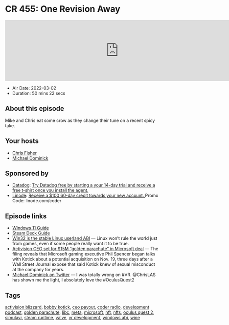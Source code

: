 # CR 455: One Revision Away

<iframe src="https://player.fireside.fm/v2/MLf2ZzhC+_LzeQKMq?theme=dark" width="740" height="200" frameborder="0" scrolling="no"></iframe>

* Air Date: 2022-03-02
* Duration: 50 mins 22 secs

## About this episode

Mike and Chris eat some crow as they change their tune on a recent spicy take.

## Your hosts
* [Chris Fisher](https://coder.show/hosts/chrislas)
* [Michael Dominick](https://coder.show/hosts/michael)

## Sponsored by

  * [Datadog](http://datadog.com/coderradio): [Try Datadog free by starting a your 14-day trial and receive a free t-shirt once you install the agent.](http://datadog.com/coderradio)
  * [Linode](https://linode.com/coder): [Receive a $100 60-day credit towards your new account. ](https://linode.com/coder) Promo Code: linode.com/coder



## Episode links

  * [Windows 11 Guide](https://github.com/mikeroyal/Windows-11-Guide#Creating-a-Local-Account-on-Windows-11-Home-and-Pro "Windows 11 Guide")
  * [Steam Deck Guide](https://github.com/mikeroyal/Steam-Deck-Guide "Steam Deck Guide")
  * [Win32 is the stable Linux userland ABI](https://sporks.space/2022/02/27/win32-is-the-stable-linux-userland-abi-and-the-consequences/ "Win32 is the stable Linux userland ABI") — Linux won’t rule the world just from games, even if some people really want it to be true. 
  * [Activision CEO set for $15M “golden parachute” in Microsoft deal](https://www.axios.com/activision-blizzard-microsoft-sec-filing-d0fdf84f-c402-4136-97d8-da8da039ad67.html "Activision CEO set for $15M “golden parachute” in Microsoft deal") — The filing reveals that Microsoft gaming executive Phil Spencer began talks with Kotick about a potential acquisition on Nov. 19, three days after a Wall Street Journal expose that said Kotick knew of sexual misconduct at the company for years.
  * [Michael Dominick on Twitter](https://twitter.com/dominucco/status/1496987126252163079 "Michael Dominick on Twitter") — I was totally wrong on #VR. @ChrisLAS has shown me the light, I absolutely love the #OculusQuest2



## Tags

[activision blizzard](https://coder.show/tags/activision%20blizzard), [bobby kotick](https://coder.show/tags/bobby%20kotick), [ceo payout](https://coder.show/tags/ceo%20payout), [coder radio](https://coder.show/tags/coder%20radio), [development podcast](https://coder.show/tags/development%20podcast), [golden parachute](https://coder.show/tags/golden%20parachute), [libc](https://coder.show/tags/libc), [meta](https://coder.show/tags/meta), [microsoft](https://coder.show/tags/microsoft), [nft](https://coder.show/tags/nft), [nfts](https://coder.show/tags/nfts), [oculus quest 2](https://coder.show/tags/oculus%20quest%202), [simulavr](https://coder.show/tags/simulavr), [steam runtime](https://coder.show/tags/steam%20runtime), [valve](https://coder.show/tags/valve), [vr development](https://coder.show/tags/vr%20development), [windows abi](https://coder.show/tags/windows%20abi), [wine](https://coder.show/tags/wine)